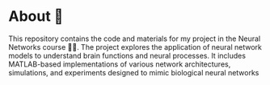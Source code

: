 # About 👋

This repository contains the code and materials for my project in the Neural Networks course 🧠💡.
The project explores the application of neural network models to understand brain functions and neural processes. It includes MATLAB-based implementations of various network architectures, simulations, and experiments designed to mimic biological neural networks 
